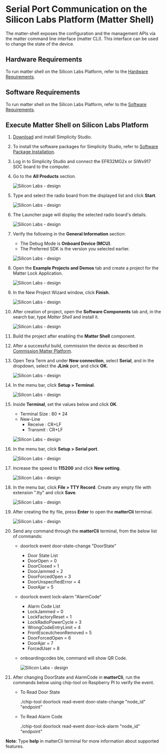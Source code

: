 # Serial Port Communication on the Silicon Labs Platform (Matter Shell)

The matter-shell exposes the configuration and the management APIs via the matter command line interface (matter CLI). This interface can be used to change the state of the device.

## Hardware Requirements

To run matter shell on the Silicon Labs Platform, refer to the [Hardware Requirements](/matter/{build-docspace-version}/matter-prerequisites/hardware-requirements).

## Software Requirements

To run matter shell on the Silicon Labs Platform, refer to the [Software Requirements](/matter/{build-docspace-version}/matter-prerequisites/software-requirements).

## Execute Matter Shell on Silicon Labs Platform

1. [Download](https://www.silabs.com/developers/simplicity-studio) and install Simplicity Studio.

2. To install the software packages for Simplicity Studio, refer to [Software Package Installation](/matter/{build-docspace-version}/matter-wifi-getting-started-example/software-installation#installation-of-software-packages).

3. Log in to Simplicity Studio and connect the EFR32MG2x or SiWx917 SOC board to the computer.

4. Go to the **All Products** section.

   ![Silicon Labs - design](./images/all-products-selection.png)

5. Type and select the radio board from the displayed list and click **Start**.

   ![Silicon Labs - design](./images/select-efx-board.png)

6. The Launcher page will display the selected radio board's details.

   ![Silicon Labs - design](./images/overview-tab-efx32.png)

7. Verify the following in the **General Information** section:
   - The Debug Mode is **Onboard Device (MCU)**.
   - The Preferred SDK is the version you selected earlier.

   ![Silicon Labs - design](./images/create-project-verify-efx-general-information.png)

8. Open the **Example Projects and Demos** tab and create a project for the Matter Lock Application.

   ![Silicon Labs - design](./images/create-project-select-efx-lock-example.png)

9. In the New Project Wizard window, click **Finish**.

   ![Silicon Labs - design](./images/create-project-lock-click-finish.png)

10. After creation of project, open the **Software Components** tab and, in the search bar, type _Matter Shell_ and install it.

    ![Silicon Labs - design](./images/matter-shell-enable.png)

11. Build the project after enabling the **Matter Shell** component.

12. After a successful build, commission the device as described in [Commission Matter Platform](/matter/{build-docspace-version}/matter-wifi-run-demo/use-case-execution#creating-the-matter-network).

13. Open Tera Term and under **New connection**, select **Serial**, and in the dropdown, select the **JLink** port, and click **OK**.

    ![Silicon Labs - design](./images/tera-term-select-jlink-port.png)

14. In the menu bar, click **Setup > Terminal**.

    ![Silicon Labs - design](./images/tera-term-selection-in-terminal.png)

15. Inside **Terminal**, set the values below and click **OK**.

    - Terminal Size : 80 * 24
    - New-Line
      - Receive : CR+LF
      - Transmit : CR+LF

    ![Silicon Labs - design](./images/tera-term-terminal-setup.png)

16. In the menu bar, click **Setup > Serial port**.

    ![Silicon Labs - design](./images/tera-term-select-serial-port.png)

17. Increase the speed to **115200** and click **New setting**.

    ![Silicon Labs - design](./images/tera-term-select-speed.png)

18. In the menu bar, click **File > TTY Record**. Create any empty file with extension ".tty" and click **Save**.

    ![Silicon Labs - design](./images/tera-term-tty-record.png)

19. After creating the tty file, press **Enter** to open the **matterCli** terminal.

    ![Silicon Labs - design](./images/tera-term-matter-cli.png)

20. Send any command through the **matterCli** terminal, from the below list of commands:

    - doorlock event door-state-change "DoorState"
        - Door State List
        - DoorOpen = 0
        - DoorClosed = 1
        - DoorJammed = 2
        - DoorForcedOpen = 3
        - DoorUnspecifiedError = 4
        - DoorAjar = 5
    - doorlock event lock-alarm "AlarmCode"
        - Alarm Code List
        - LockJammed = 0
        - LockFactoryReset = 1
        - LockRadioPowerCycle = 3
        - WrongCodeEntryLimit = 4
        - FrontEsceutcheonRemoved = 5
        - DoorForcedOpen = 6
        - DoorAjar = 7
        - ForcedUser = 8
    - onboardingcodes ble, command will show QR Code.

      ![Silicon Labs - design](./images/matter-shell-command-send.png)

21. After changing DoorState and AlarmCode in **matterCli**, run the commands below using chip-tool on Raspberry PI to verify the event.
  
    - To Read Door State
  
      ./chip-tool doorlock read-event door-state-change "node_id" "endpoint"
  
    - To Read Alarm Code
  
      ./chip-tool doorlock read-event door-lock-alarm "node_id" "endpoint"

  **Note**: Type **help** in matterCli terminal for more information about supported features.
